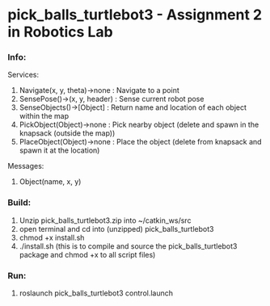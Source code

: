 # pick_balls_turtlebot3 - Assignment 2 in Robotics Lab

### Info:
Services:
1. Navigate(x, y, theta)->none		: Navigate to a point
2. SensePose()->(x, y, header)		: Sense current robot pose
3. SenseObjects()->[Object]	: Return name and location of each object within the map
4. PickObject(Object)->none	: Pick nearby object (delete and spawn in the knapsack (outside the map))
5. PlaceObject(Object)->none	: Place the object (delete from knapsack and spawn it at the location)

Messages:
1. Object(name, x, y)

### Build:
1. Unzip pick_balls_turtlebot3.zip into ~/catkin_ws/src
2. open terminal and cd into (unzipped) pick_balls_turtlebot3
3. chmod +x install.sh
4. ./install.sh (this is to compile and source the pick_balls_turtlebot3 package and chmod +x to all script files)

### Run:
1. roslaunch pick_balls_turtlebot3 control.launch

